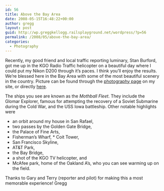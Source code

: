 ```yaml
---
id: 56
title: Above the Bay Area
date: 2008-05-15T16:48:22+00:00
author: gregg
layout: post
guid: http://wp.greggkellogg.railsplayground.net/wordpress/?p=56
permalink: /2008/05/above-the-bay-area/
categories:
  - Photography
---
```

Recently, my good friend and local traffic reporting luminary, Stan Burford, got me up in the KGO Radio Traffic helicopter on a beautiful day where I could put my Nikon D200 through it&#8217;s paces. I think you&#8217;ll enjoy the results. We&#8217;re blessed here in the Bay Area with some of the most beautiful scenery in the country. Picture can be found through the [photography page](/pages/photography) on my site, or directly [here](http://greggkellogg.net/galleries/Above%20the%20Bay%20Area/index.html).

The ships you see are known as the _Mothball Fleet_. They include the Glomar Explorer, famous for attempting the recovery of a Soviet Submarine during the Cold War, and the USS Iowa battleship. Other notable highlights were

  * an orbit around my house in San Rafael,
  * two passes by the Golden Gate Bridge,
  * the Palace of Fine Arts,
  * Fisherman&#8217;s Wharf, * Coit Tower,
  * San Francisco Skyline,
  * AT&T Park,
  * the Bay Bridge,
  * a shot of the KGO TV helicopter, and
  * McAfee park, home of the Oakland A&#8217;s, who you can see warming up on the field.

Thanks to Gary and Terry (reporter and pilot) for making this a most memorable experience! Gregg